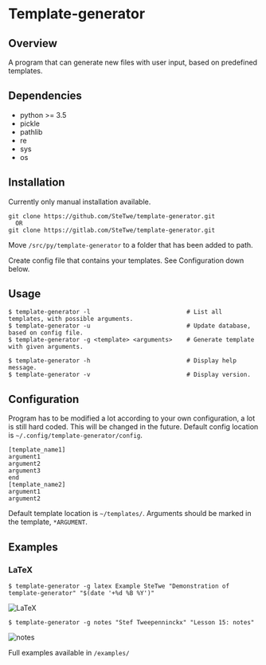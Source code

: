 # Template-generator
## Overview
A program that can generate new files with user input, based on predefined templates.

## Dependencies
* python >= 3.5
* pickle
* pathlib
* re
* sys
* os

## Installation
Currently only manual installation available.
```
git clone https://github.com/SteTwe/template-generator.git
  OR
git clone https://gitlab.com/SteTwe/template-generator.git
```
Move `/src/py/template-generator` to a folder that has been added to path.

Create config file that contains your templates. See Configuration down below.

## Usage
```
$ template-generator -l                           # List all templates, with possible arguments.
$ template-generator -u                           # Update database, based on config file.
$ template-generator -g <template> <arguments>    # Generate template with given arguments.

$ template-generator -h                           # Display help message.
$ template-generator -v                           # Display version.

```

## Configuration
Program has to be modified a lot according to your own configuration, a lot is still hard coded. This will be changed in the future.
Default config location is `~/.config/template-generator/config`.
```
[template_name1]
argument1
argument2
argument3
end
[template_name2]
argument1
argument2
```

Default template location is `~/templates/`. Arguments should be marked in the template, `*ARGUMENT`.


## Examples
### LaTeX
`$ template-generator -g latex Example SteTwe "Demonstration of template-generator" "$(date '+%d %B %Y')"`

![LaTeX](https://i.imgur.com/MfrhU5E.png)


`$ template-generator -g notes "Stef Tweepenninckx" "Lesson 15: notes" `

![notes](https://i.imgur.com/4Dg7fW3.png)

Full examples available in `/examples/`
